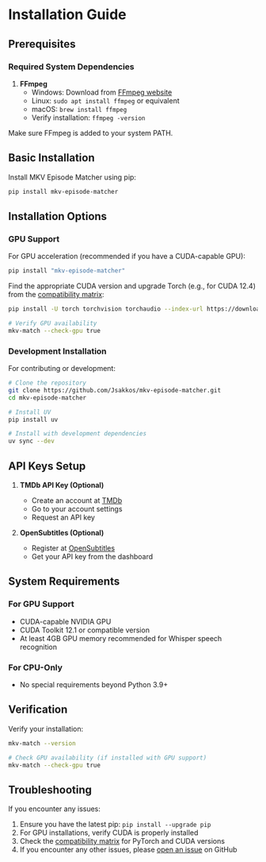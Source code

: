 # Installation Guide

## Prerequisites

### Required System Dependencies

1. **FFmpeg**
   - Windows: Download from [FFmpeg website](https://ffmpeg.org/download.html)
   - Linux: `sudo apt install ffmpeg` or equivalent
   - macOS: `brew install ffmpeg`
   - Verify installation: `ffmpeg -version`

Make sure FFmpeg is added to your system PATH.

## Basic Installation

Install MKV Episode Matcher using pip:

```bash
pip install mkv-episode-matcher
```

## Installation Options

### GPU Support

For GPU acceleration (recommended if you have a CUDA-capable GPU):

```bash
pip install "mkv-episode-matcher"
```
Find the appropriate CUDA version and upgrade Torch (e.g., for CUDA 12.4) from the [compatibility matrix](https://pytorch.org/get-started/locally/):
```bash
pip install -U torch torchvision torchaudio --index-url https://download.pytorch.org/whl/cu124

# Verify GPU availability
mkv-match --check-gpu true
```

### Development Installation

For contributing or development:

```bash
# Clone the repository
git clone https://github.com/Jsakkos/mkv-episode-matcher.git
cd mkv-episode-matcher

# Install UV
pip install uv

# Install with development dependencies
uv sync --dev
```

## API Keys Setup

1. **TMDb API Key (Optional)**
    - Create an account at [TMDb](https://www.themoviedb.org/)
    - Go to your account settings
    - Request an API key

2. **OpenSubtitles (Optional)**
    - Register at [OpenSubtitles](https://www.opensubtitles.com/)
    - Get your API key from the dashboard

## System Requirements

### For GPU Support
- CUDA-capable NVIDIA GPU
- CUDA Toolkit 12.1 or compatible version
- At least 4GB GPU memory recommended for Whisper speech recognition

### For CPU-Only
- No special requirements beyond Python 3.9+

## Verification

Verify your installation:

```bash
mkv-match --version

# Check GPU availability (if installed with GPU support)
mkv-match --check-gpu true
```

## Troubleshooting

If you encounter any issues:

1. Ensure you have the latest pip: `pip install --upgrade pip`
2. For GPU installations, verify CUDA is properly installed
3. Check the [compatibility matrix](https://pytorch.org/get-started/locally/) for PyTorch and CUDA versions
4. If you encounter any other issues, please [open an issue](https://github.com/Jsakkos/mkv-episode-matcher/issues) on GitHub